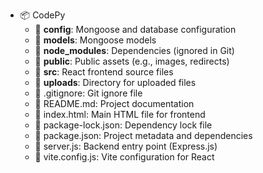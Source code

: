 * 📦 CodePy
    * 📂 **config**: Mongoose and database configuration
    * 📂 **models**: Mongoose models
    * 📂 **node_modules**: Dependencies (ignored in Git)
    * 📂 **public**: Public assets (e.g., images, redirects)
    * 📂 **src**: React frontend source files
    * 📂 **uploads**: Directory for uploaded files
    * 📄 .gitignore: Git ignore file
    * 📄 README.md: Project documentation
    * 📄 index.html: Main HTML file for frontend
    * 📄 package-lock.json: Dependency lock file
    * 📄 package.json: Project metadata and dependencies
    * 📄 server.js: Backend entry point (Express.js)
    * 📄 vite.config.js: Vite configuration for React